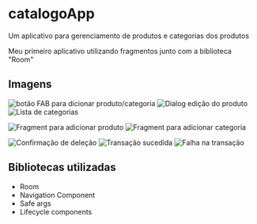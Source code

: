# catalogoApp

Um aplicativo para gerenciamento de produtos e categorias dos produtos

Meu primeiro aplicativo utilizando fragmentos junto com a biblioteca "Room"

## Imagens

![botão FAB para dicionar produto/categoria](https://imgur.com/FVE2c3D.png)
![Dialog edição do produto](https://imgur.com/Y1AhDNF.png)
![Lista de categorias](https://imgur.com/cuRXRdO.png)

![Fragment para adicionar produto](https://imgur.com/7sjLHeu.png)
![Fragment para adicionar categoria](https://imgur.com/nur5Tki.png)


![Confirmação de deleção](https://imgur.com/JumZ6UJ.png)
![Transação sucedida](https://imgur.com/W1xHnHD.png)
![Falha na transação](https://imgur.com/hSd9nAl.png)

## Bibliotecas utilizadas
- Room
- Navigation Component
- Safe args
- Lifecycle components
